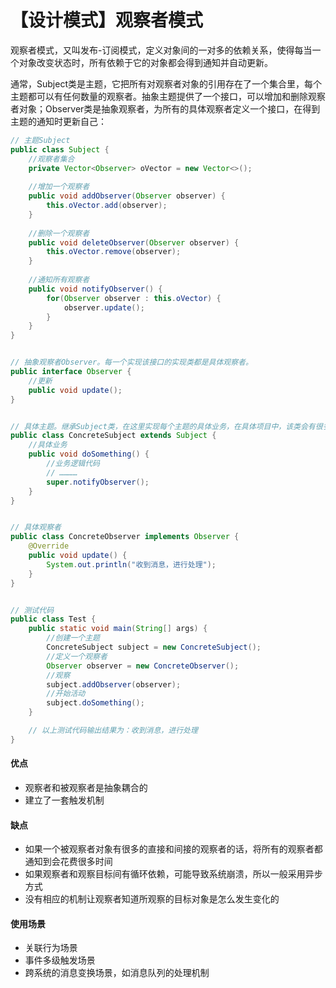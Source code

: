 # 【设计模式】观察者模式
观察者模式，又叫发布-订阅模式，定义对象间的一对多的依赖关系，使得每当一个对象改变状态时，所有依赖于它的对象都会得到通知并自动更新。

通常，Subject类是主题，它把所有对观察者对象的引用存在了一个集合里，每个主题都可以有任何数量的观察者。抽象主题提供了一个接口，可以增加和删除观察者对象；Observer类是抽象观察者，为所有的具体观察者定义一个接口，在得到主题的通知时更新自己：
```java
// 主题Subject
public class Subject {
    //观察者集合
    private Vector<Observer> oVector = new Vector<>();
    
    //增加一个观察者
    public void addObserver(Observer observer) {
        this.oVector.add(observer);
    }
    
    //删除一个观察者
    public void deleteObserver(Observer observer) {
        this.oVector.remove(observer);
    }
    
    //通知所有观察者
    public void notifyObserver() {
        for(Observer observer : this.oVector) {
            observer.update();
        }
    }
}


// 抽象观察者Observer。每一个实现该接口的实现类都是具体观察者。
public interface Observer {
    //更新
    public void update();
}


// 具体主题。继承Subject类，在这里实现每个主题的具体业务，在具体项目中，该类会有很多变种。
public class ConcreteSubject extends Subject {
    //具体业务
    public void doSomething() {
        //业务逻辑代码
        // …………
        super.notifyObserver();
    }
}


// 具体观察者
public class ConcreteObserver implements Observer {
    @Override
    public void update() {
        System.out.println("收到消息，进行处理");
    }
}


// 测试代码
public class Test {
    public static void main(String[] args) {
        //创建一个主题
        ConcreteSubject subject = new ConcreteSubject();
        //定义一个观察者
        Observer observer = new ConcreteObserver();
        //观察
        subject.addObserver(observer);
        //开始活动
        subject.doSomething();
    }

    // 以上测试代码输出结果为：收到消息，进行处理
}
```

#### 优点
* 观察者和被观察者是抽象耦合的
* 建立了一套触发机制

#### 缺点
* 如果一个被观察者对象有很多的直接和间接的观察者的话，将所有的观察者都通知到会花费很多时间
* 如果观察者和观察目标间有循环依赖，可能导致系统崩溃，所以一般采用异步方式
* 没有相应的机制让观察者知道所观察的目标对象是怎么发生变化的

#### 使用场景
* 关联行为场景
* 事件多级触发场景
* 跨系统的消息变换场景，如消息队列的处理机制